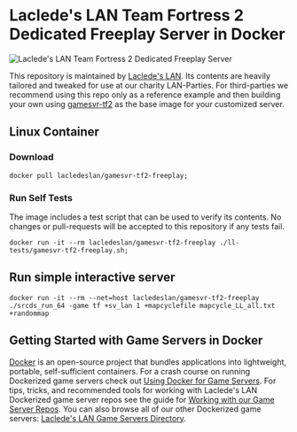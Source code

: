 # Laclede's LAN Team Fortress 2 Dedicated Freeplay Server in Docker

![Laclede's LAN Team Fortress 2 Dedicated Freeplay Server](https://raw.githubusercontent.com/LacledesLAN/gamesvr-tf2-freeplay/master/.misc/banner-tf2-freeplay.png "Laclede's LAN Team Fortress 2 Dedicated Freeplay Server")

This repository is maintained by [Laclede's LAN](https://lacledeslan.com). Its contents are heavily tailored and tweaked
for use at our charity LAN-Parties. For third-parties we recommend using this repo only as a reference example and then
building your own using [gamesvr-tf2](https://github.com/LacledesLAN/gamesvr-tf2) as the base image for your customized
server.

## Linux Container

### Download

```shell
docker pull lacledeslan/gamesvr-tf2-freeplay;
```

### Run Self Tests

The image includes a test script that can be used to verify its contents. No changes or pull-requests will be accepted
to this repository if any tests fail.

```shell
docker run -it --rm lacledeslan/gamesvr-tf2-freeplay ./ll-tests/gamesvr-tf2-freeplay.sh;
```

## Run simple interactive server

```shell
docker run -it --rm --net=host lacledeslan/gamesvr-tf2-freeplay ./srcds_run_64 -game tf +sv_lan 1 +mapcyclefile mapcycle_LL_all.txt +randommap
```

## Getting Started with Game Servers in Docker

[Docker](https://docs.docker.com/) is an open-source project that bundles applications into lightweight, portable,
self-sufficient containers. For a crash course on running Dockerized game servers check out [Using Docker for Game
Servers](https://github.com/LacledesLAN/README.1ST/blob/master/GameServers/DockerAndGameServers.md). For tips, tricks,
and recommended tools for working with Laclede's LAN Dockerized game server repos see the guide for [Working with our
Game Server Repos](https://github.com/LacledesLAN/README.1ST/blob/master/GameServers/WorkingWithOurRepos.md). You can
also browse all of our other Dockerized game servers: [Laclede's LAN Game Servers
Directory](https://github.com/LacledesLAN/README.1ST/tree/master/GameServers).

